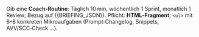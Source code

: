Gib eine **Coach‑Routine**: Täglich 10 min, wöchentlich 1 Sprint, monatlich 1 Review; Bezug auf {{BRIEFING_JSON}}.
Pflicht: **HTML‑Fragment**; `<ul>` mit 6–8 konkreten Mikroaufgaben (Prompt‑Changelog, Snippets, AVV/SCC‑Check …).
